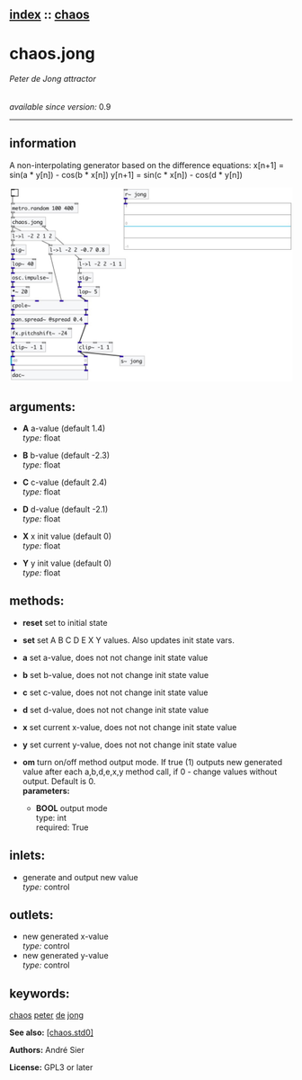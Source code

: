 [index](index.html) :: [chaos](category_chaos.html)
---

# chaos.jong

###### Peter de Jong attractor

*available since version:* 0.9

---


## information
A non-interpolating generator based on the difference equations: x[n+1] = sin(a * y[n]) - cos(b * x[n]) y[n+1] = sin(c * x[n]) - cos(d * y[n])


[![example](../examples/img/chaos.jong.jpg)](../examples/pd/chaos.jong.pd)



## arguments:

* **A**
a-value (default 1.4)<br>
_type:_ float<br>

* **B**
b-value (default -2.3)<br>
_type:_ float<br>

* **C**
c-value (default 2.4)<br>
_type:_ float<br>

* **D**
d-value (default -2.1)<br>
_type:_ float<br>

* **X**
x init value (default 0)<br>
_type:_ float<br>

* **Y**
y init value (default 0)<br>
_type:_ float<br>



## methods:

* **reset**
set to initial state<br>

* **set**
set A B C D E X Y values. Also updates init state vars.<br>

* **a**
set a-value, does not not change init state value<br>

* **b**
set b-value, does not not change init state value<br>

* **c**
set c-value, does not not change init state value<br>

* **d**
set d-value, does not not change init state value<br>

* **x**
set current x-value, does not not change init state value<br>

* **y**
set current y-value, does not not change init state value<br>

* **om**
turn on/off method output mode. If true (1) outputs new generated value after
each a,b,d,e,x,y method call, if 0 - change values without output. Default is
0.<br>
  __parameters:__
  - **BOOL** output mode<br>
    type: int <br>
    required: True <br>






## inlets:

* generate and output new value<br>
_type:_ control



## outlets:

* new generated x-value<br>
_type:_ control
* new generated y-value<br>
_type:_ control



## keywords:

[chaos](keywords/chaos.html)
[peter](keywords/peter.html)
[de](keywords/de.html)
[jong](keywords/jong.html)



**See also:**
[\[chaos.std0\]](chaos.std0.html)




**Authors:** André Sier




**License:** GPL3 or later






